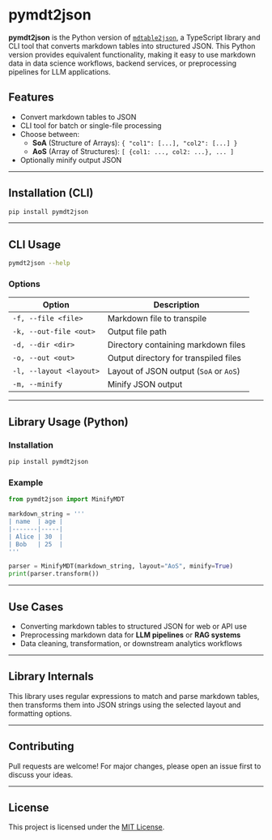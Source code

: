 # pymdt2json

**pymdt2json** is the Python version of [`mdtable2json`](https://github.com/amadou-6e/mdtable2json), a TypeScript library and CLI tool that converts markdown tables into structured JSON. This Python version provides equivalent functionality, making it easy to use markdown data in data science workflows, backend services, or preprocessing pipelines for LLM applications.

## Features

- Convert markdown tables to JSON
- CLI tool for batch or single-file processing
- Choose between:
  - **SoA** (Structure of Arrays): `{ "col1": [...], "col2": [...] }`
  - **AoS** (Array of Structures): `[ {col1: ..., col2: ...}, ... ]`
- Optionally minify output JSON

---

## Installation (CLI)

```bash
pip install pymdt2json
```

---

## CLI Usage

```bash
pymdt2json --help
```

### Options

| Option                    | Description                                   |
|---------------------------|-----------------------------------------------|
| `-f, --file <file>`       | Markdown file to transpile                    |
| `-k, --out-file <out>`    | Output file path                              |
| `-d, --dir <dir>`         | Directory containing markdown files           |
| `-o, --out <out>`         | Output directory for transpiled files         |
| `-l, --layout <layout>`   | Layout of JSON output (`SoA` or `AoS`)        |
| `-m, --minify`            | Minify JSON output                            |

---

## Library Usage (Python)

### Installation

```bash
pip install pymdt2json
```

### Example

```python
from pymdt2json import MinifyMDT

markdown_string = '''
| name  | age |
|-------|-----|
| Alice | 30  |
| Bob   | 25  |
'''

parser = MinifyMDT(markdown_string, layout="AoS", minify=True)
print(parser.transform())
```

---

## Use Cases

- Converting markdown tables to structured JSON for web or API use
- Preprocessing markdown data for **LLM pipelines** or **RAG systems**
- Data cleaning, transformation, or downstream analytics workflows

---

## Library Internals

This library uses regular expressions to match and parse markdown tables, then transforms them into JSON strings using the selected layout and formatting options.

---

## Contributing

Pull requests are welcome! For major changes, please open an issue first to discuss your ideas.

---

## License

This project is licensed under the [MIT License](LICENSE).
